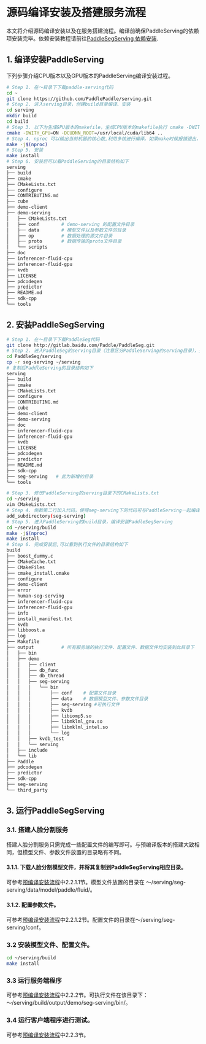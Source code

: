 # 源码编译安装及搭建服务流程 
本文将介绍源码编译安装以及在服务搭建流程。编译前确保PaddleServing的依赖项安装完毕。依赖安装教程请前往[PaddleSegServing 依赖安装](./README.md).

## 1. 编译安装PaddleServing 
下列步骤介绍CPU版本以及GPU版本的PaddleServing编译安装过程。

```bash
# Step 1. 在～目录下下载paddle-serving代码
cd ~
git clone https://github.com/PaddlePaddle/serving.git
# Step 2. 进入serving目录，创建build目录编译、安装
cd serving
mkdir build 
cd build
# Step 3. 以下为生成GPU版本的makefile，生成CPU版本的makefile执行 cmake -DWITH_GPU=OFF ..
cmake -DWITH_GPU=ON -DCUDNN_ROOT=/usr/local/cuda/lib64 ..
# Step 4. nproc 可以输出当前机器的核心数,利用多核进行编译。如果make时候报错退出，可以多执行几次make解决
make -j$(nproc)
# Step 5. 安装
make install
# Step 6. 安装后可以看PaddleServing的目录结构如下
serving
├── build
├── cmake
├── CMakeLists.txt
├── configure
├── CONTRIBUTING.md
├── cube
├── demo-client
├── demo-serving 
│   ├── CMakeLists.txt
│   ├── conf        # demo-serving 的配置文件目录
│   ├── data        # 模型文件以及参数文件的目录
│   ├── op          # 数据处理的源文件目录
│   ├── proto       # 数据传输的proto文件目录
│   └── scripts 
├── doc
├── inferencer-fluid-cpu
├── inferencer-fluid-gpu
├── kvdb
├── LICENSE
├── pdcodegen
├── predictor
├── README.md
├── sdk-cpp
└── tools
```

## 2. 安装PaddleSegServing

```bash
# Step 1. 在～目录下下载PaddleSeg代码
git clone http://gitlab.baidu.com/Paddle/PaddleSeg.git
# Step 2. 进入PaddleSeg的serving目录（注意区分PaddleServing的serving目录），并将seg-serving目录复制到PaddleServing的serving目录下
cd PaddleSeg/serving
cp -r seg-serving ~/serving
# 复制后PaddleServing的目录结构如下
serving
├── build
├── cmake
├── CMakeLists.txt
├── configure
├── CONTRIBUTING.md
├── cube
├── demo-client
├── demo-serving 
├── doc
├── inferencer-fluid-cpu
├── inferencer-fluid-gpu
├── kvdb
├── LICENSE
├── pdcodegen
├── predictor
├── README.md
├── sdk-cpp
├── seg-serving   # 此为新增的目录
└── tools

# Step 3. 修改PaddleServing的serving目录下的CMakeLists.txt
cd ~/serving
vim CMakeLists.txt
# Step 4. 倒数第二行加入代码，使得seg-serving下的代码可与PaddleServing一起编译
add_subdirectory(seg-serving)
# Step 5. 进入PaddleServing的build目录，编译安装PaddleSegServing
cd ~/serving/build
make -j$(nproc)
make install
# Step 6. 完成安装后,可以看到执行文件的目录结构如下
build
├── boost_dummy.c
├── CMakeCache.txt
├── CMakeFiles
├── cmake_install.cmake
├── configure
├── demo-client
├── error
├── human-seg-serving
├── inferencer-fluid-cpu
├── inferencer-fluid-gpu
├── info
├── install_manifest.txt
├── kvdb
├── libboost.a
├── log
├── Makefile
├── output          # 所有服务端的执行文件、配置文件、数据文件均安装到此目录下
│   ├── bin
│   ├── demo
│   │   ├── client
│   │   ├── db_func
│   │   ├── db_thread
│   │   ├── seg-serving  
│   │   │   └── bin
│   │   │       ├── conf    # 配置文件目录
│   │   │       ├── data    # 数据模型文件、参数文件目录
│   │   │       ├── seg-serving #可执行文件
│   │   │       ├── kvdb
│   │   │       ├── libiomp5.so
│   │   │       ├── libmklml_gnu.so
│   │   │       ├── libmklml_intel.so
│   │   │       └── log
│   │   ├── kvdb_test
│   │   └── serving
│   ├── include
│   └── lib
├── Paddle
├── pdcodegen
├── predictor
├── sdk-cpp
├── seg-serving
└── third_party
```

## 3. 运行PaddleSegServing

### 3.1. 搭建人脸分割服务
搭建人脸分割服务只需完成一些配置文件的编写即可。与预编译版本的搭建大致相同，但模型文件、参数文件放置的目录略有不同。

#### 3.1.1. 下载人脸分割模型文件，并将其复制到PaddleSegServing相应目录。
可参考[预编译安装流程](./README.md)中2.2.1.1节。模型文件放置的目录在
～/serving/seg-serving/data/model/paddle/fluid/。


#### 3.1.2. 配置参数文件。
可参考[预编译安装流程](./README.md)中2.2.1.2节。配置文件的目录在～/serving/seg-serving/conf。

### 3.2 安装模型文件、配置文件。

```bash
cd ~/serving/build
make install
```

### 3.3 运行服务端程序
可参考[预编译安装流程](./README.md)中2.2.2节。可执行文件在该目录下：～/serving/build/output/demo/seg-serving/bin/。

### 3.4 运行客户端程序进行测试。
可参考[预编译安装流程](./README.md)中2.2.3节。